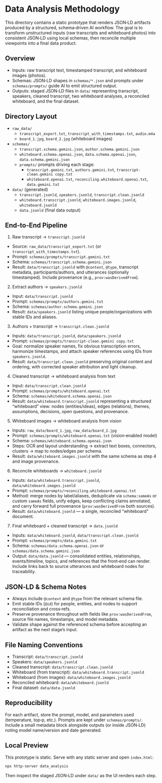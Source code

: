 # Data Analysis Methodology

This directory contains a static prototype that renders JSON‑LD artifacts produced by a structured, schema‑driven AI workflow. The goal is to transform unstructured inputs (raw transcripts and whiteboard photos) into consistent JSON‑LD using local schemas, then reconcile multiple viewpoints into a final data product.

## Overview
- Inputs: raw transcript text, timestamped transcript, and whiteboard images (photos).
- Schemas: JSON‑LD shapes in `schemas/*.json` and prompts under `schemas/prompts/` guide AI to emit structured output.
- Outputs: staged JSON‑LD files in `data/` representing transcript, speakers, cleaned transcript, two whiteboard analyses, a reconciled whiteboard, and the final dataset.

## Directory Layout
- `raw_data/`
  - `transcript_export.txt`, `transcript_with_timestamps.txt`, `audio.m4a`
  - `board_1.jpg`, `board_2.jpg` (whiteboard images)
- `schemas/`
  - `transcript.schema.gemini.json`, `author.schema.gemini.json`
  - `whiteboard.schema.openai.json`, `data.schema.openai.json`, `data.schema.gemini.json`
  - `prompts/` prompts driving each stage:
    - `transcript.gemini.txt`, `authors.gemini.txt`, `transcript-clean.gemini copy.txt`
    - `whiteboard.openai.txt`, `reconciling.whiteboard.openai.txt`, `data.gemini.txt`
- `data/` (generated)
  - `transcript.jsonld`, `speakers.jsonld`, `transcript.clean.jsonld`
  - `whiteboard.transcript.jsonld`, `whiteboard.images.jsonld`, `whiteboard.jsonld`
  - `data.jsonld` (final data output)

## End‑to‑End Pipeline
1) Raw transcript → `transcript.jsonld`
- Source: `raw_data/transcript_export.txt` (or `transcript_with_timestamps.txt`).
- Prompt: `schemas/prompts/transcript.gemini.txt`
- Schema: `schemas/transcript.schema.gemini.json`
- Result: `data/transcript.jsonld` with `@context`, `@type`, transcript metadata, participants/authors, and utterances (optionally timestamped). Include provenance (e.g., `prov:wasDerivedFrom`).

2) Extract authors → `speakers.jsonld`
- Input: `data/transcript.jsonld`
- Prompt: `schemas/prompts/authors.gemini.txt`
- Schema: `schemas/author.schema.gemini.json`
- Result: `data/speakers.jsonld` listing unique people/organizations with stable IDs and aliases.

3) Authors + transcript → `transcript.clean.jsonld`
- Inputs: `data/transcript.jsonld`, `data/speakers.jsonld`
- Prompt: `schemas/prompts/transcript-clean.gemini copy.txt`
- Goal: normalize speaker names, fix obvious transcription errors, harmonize timestamps, and attach speaker references using IDs from `speakers.jsonld`.
- Result: `data/transcript.clean.jsonld` preserving original content and ordering, with corrected speaker attribution and light cleanup.

4) Cleaned transcript → whiteboard analysis from text
- Input: `data/transcript.clean.jsonld`
- Prompt: `schemas/prompts/whiteboard.openai.txt`
- Schema: `schemas/whiteboard.schema.openai.json`
- Result: `data/whiteboard.transcript.jsonld` representing a structured “whiteboard” view: nodes (entities/ideas), edges (relations), themes, assumptions, decisions, open questions, and provenance.

5) Whiteboard images → whiteboard analysis from vision
- Inputs: `raw_data/board_1.jpg`, `raw_data/board_2.jpg`
- Prompt: `schemas/prompts/whiteboard.openai.txt` (vision‑enabled model)
- Schema: `schemas/whiteboard.schema.openai.json`
- Steps: OCR and layout understanding → extract text boxes, connectors, clusters → map to nodes/edges per schema.
- Result: `data/whiteboard.images.jsonld` with the same schema as step 4 and image provenance.

6) Reconcile whiteboards → `whiteboard.jsonld`
- Inputs: `data/whiteboard.transcript.jsonld`, `data/whiteboard.images.jsonld`
- Prompt: `schemas/prompts/reconciling.whiteboard.openai.txt`
- Method: merge nodes by label/aliases, deduplicate via `schema:sameAs` or custom `sameAs` fields, unify edges, keep conflicting claims annotated, and carry forward full provenance (`prov:wasDerivedFrom` both sources).
- Result: `data/whiteboard.jsonld` — a single, reconciled “whiteboard” document.

7) Final whiteboard + cleaned transcript → `data.jsonld`
- Inputs: `data/whiteboard.jsonld`, `data/transcript.clean.jsonld`
- Prompt: `schemas/prompts/data.gemini.txt`
- Schema: `schemas/data.schema.openai.json` or `schemas/data.schema.gemini.json`
- Output: `data/data.jsonld` — consolidated entities, relationships, events/timeline, topics, and references that the front‑end can render. Include links back to source utterances and whiteboard nodes for traceability.

## JSON‑LD & Schema Notes
- Always include `@context` and `@type` from the relevant schema file.
- Emit stable IDs (`@id`) for people, entities, and nodes to support reconciliation and cross‑refs.
- Preserve provenance throughout with fields like `prov:wasDerivedFrom`, source file names, timestamps, and model metadata.
- Validate shape against the referenced schema before accepting an artifact as the next stage’s input.

## File Naming Conventions
- Transcript: `data/transcript.jsonld`
- Speakers: `data/speakers.jsonld`
- Cleaned transcript: `data/transcript.clean.jsonld`
- Whiteboard (from transcript): `data/whiteboard.transcript.jsonld`
- Whiteboard (from images): `data/whiteboard.images.jsonld`
- Reconciled whiteboard: `data/whiteboard.jsonld`
- Final dataset: `data/data.jsonld`

## Reproducibility
For each artifact, store the prompt, model, and parameters used (temperature, top‑p, etc.). Prompts are kept under `schemas/prompts/`. Include a small metadata block alongside outputs (or inside JSON‑LD) noting model name/version and date generated.

## Local Preview
This prototype is static. Serve with any static server and open `index.html`:

```bash
npx http-server data_analysis
```

Then inspect the staged JSON‑LD under `data/` as the UI renders each step.
